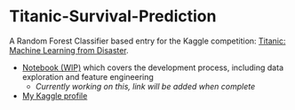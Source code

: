 # Titanic-Survival-Prediction
A Random Forest Classifier based entry for the Kaggle competition: [Titanic: Machine Learning from Disaster](https://www.kaggle.com/c/titanic/overview).

  * [Notebook (WIP)](https://www.kaggle.com/mauzey/titanic-survival-prediction-using-random-forests) which covers the development process, including data exploration and feature engineering
    * *Currently working on this, link will be added when complete*
   * [My Kaggle profile](https://www.kaggle.com/mauzey)
